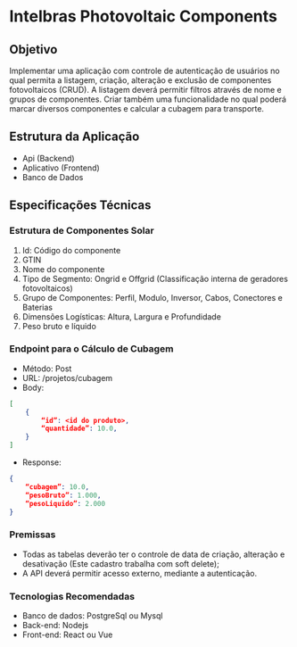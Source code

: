 # Intelbras Photovoltaic Components

## Objetivo

Implementar uma aplicação com controle de autenticação de usuários no qual permita a listagem, criação, alteração e exclusão de componentes fotovoltaicos (CRUD). A listagem deverá permitir filtros através de nome e grupos de componentes. Criar também uma funcionalidade no qual poderá marcar diversos componentes e calcular a cubagem para transporte.

## Estrutura da Aplicação

- Api (Backend)
- Aplicativo (Frontend)
- Banco de Dados

## Especificações Técnicas

### Estrutura de Componentes Solar

1. Id: Código do componente
2. GTIN
3. Nome do componente
4. Tipo de Segmento: Ongrid e Offgrid (Classificação interna de geradores fotovoltaicos)
5. Grupo de Componentes: Perfil, Modulo, Inversor, Cabos, Conectores e Baterias
6. Dimensões Logísticas: Altura, Largura e Profundidade
7. Peso bruto e líquido

### Endpoint para o Cálculo de Cubagem

- Método: Post
- URL: /projetos/cubagem
- Body:
```json
[
    {
        “id”: <id do produto>,
        “quantidade”: 10.0,
    }
]
```
- Response:
```json
{
    “cubagem”: 10.0,
    “pesoBruto”: 1.000,
    “pesoLiquido”: 2.000
}
```

### Premissas

- Todas as tabelas deverão ter o controle de data de criação, alteração e desativação (Este cadastro trabalha
com soft delete);
- A API deverá permitir acesso externo, mediante a autenticação.

### Tecnologias Recomendadas

- Banco de dados: PostgreSql ou Mysql
- Back-end: Nodejs
- Front-end: React ou Vue